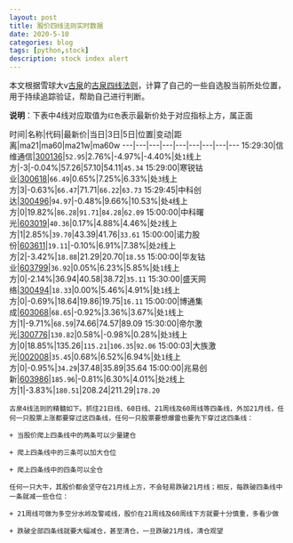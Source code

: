 ```yaml
---
layout: post
title: 股价四线法则实时数据
date: 2020-5-10
categories: blog
tags: [python,stock]
description: stock index alert
---
```



本文根据雪球大v[古泉](https://xueqiu.com/u/7148646888)的[古泉四线法则](https://xueqiu.com/7148646888/130498192)，计算了自己的一些自选股当前所处位置，用于持续追踪验证，帮助自己进行判断。

**说明**：下表中4线对应取值为`红色`表示最新价处于对应指标上方，属正面

时间|名称|代码|最新价|当日|3日|5日|位置|变动|距离|ma21|ma60|ma21w|ma60w
---|---|---|---|---|---|---|---|---
15:29:30|信维通信|[300136](https://xueqiu.com/S/SZ300136)|`52.95`|2.76%|-4.97%|-4.40%|处`1`线上方|-3|-0.04%|57.26|57.10|54.11|`45.34`
15:29:00|寒锐钴业|[300618](https://xueqiu.com/S/SZ300618)|`66.49`|0.65%|7.25%|6.33%|处`3`线上方|3|-0.63%|`66.47`|71.71|`66.22`|`63.73`
15:29:45|中科创达|[300496](https://xueqiu.com/S/SZ300496)|`94.97`|-0.48%|9.66%|10.53%|处`4`线上方|0|19.82%|`86.28`|`91.71`|`84.28`|`62.09`
15:00:00|中科曙光|[603019](https://xueqiu.com/S/SH603019)|`40.36`|0.17%|4.88%|4.46%|处`2`线上方|1|2.85%|`39.70`|43.39|41.76|`33.61`
15:00:00|诺力股份|[603611](https://xueqiu.com/S/SH603611)|`19.11`|-0.10%|6.91%|7.38%|处`2`线上方|2|-3.42%|`18.88`|21.29|20.70|`18.55`
15:00:00|华友钴业|[603799](https://xueqiu.com/S/SH603799)|`36.92`|0.05%|6.23%|5.85%|处`1`线上方|0|-2.14%|36.94|40.58|38.72|`35.11`
15:30:00|盛天网络|[300494](https://xueqiu.com/S/SZ300494)|`18.33`|0.00%|5.46%|4.91%|处`1`线上方|0|-0.69%|18.64|19.86|19.75|`16.11`
15:00:00|博通集成|[603068](https://xueqiu.com/S/SH603068)|`68.65`|-0.92%|3.36%|3.67%|处`1`线上方|1|-9.71%|`68.59`|74.66|74.57|89.09
15:30:00|帝尔激光|[300776](https://xueqiu.com/S/SZ300776)|`130.82`|0.58%|-0.98%|0.28%|处`3`线上方|0|18.85%|135.26|`115.21`|`106.35`|`92.06`
15:00:03|大族激光|[002008](https://xueqiu.com/S/SZ002008)|`35.45`|0.68%|6.52%|6.94%|处`1`线上方|0|-0.95%|`34.29`|37.48|35.89|35.64
15:00:00|兆易创新|[603986](https://xueqiu.com/S/SH603986)|`185.96`|-0.81%|6.30%|4.01%|处`2`线上方|1|-3.83%|`180.51`|208.24|211.29|`178.20`

```
古泉4线法则的精髓如下。抓住21日线、60日线、21周线及60周线等四条线，外加21月线，任何一只股票上涨都要穿过这四条线，任何一只股票要想爆雷也要先下穿过这四条线：

+ 当股价爬上四条线中的两条可以少量建仓

+ 爬上四条线中的三条可以加大仓位

+ 爬上四条线中的四条可以全仓

任何一只大牛，其股价都会坚守在21月线上方，不会轻易跌破21月线；相反，每跌破四条线中一条就减一些仓位：

+ 21周线可做为多空分水岭及警戒线，股价在21周线及60周线下方就要十分慎重，多看少做

+ 跌破全部四条线就要大幅减仓，甚至清仓，一旦跌破21月线，清仓观望
```
